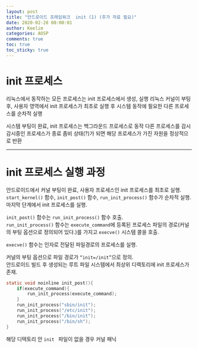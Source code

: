 ```yaml
---
layout: post
title: "안드로이드 프레임워크  init (1) (추가 자료 필요)"
date: 2020-02-28 00:00:01
author: Keelim
categories: AOSP
comments: true
toc: true
toc_sticky: true
---
```



# init 프로세스

리눅스에서 동작하는 모든 프로세스는 init 프로세스에서 생성, 실행
리눅스 커널이 부팅 후, 사용자 영역에서 init 프로세스가 최초로 실행 후 시스템 동작에 필요한 다른 프로세스를 순차적 실행

시스템 부팅이 완료, init 프로세스는 백그라운드 프로세스로 동작 다른 프로세스를 감시
감시중인 프로세스가 종료 좀비 상태(?)가 되면 해당 프로세스가 가진 자원을 정상적으로 반환

---
# init 프로세스 실행 과정

안드로이드에서 커널 부팅이 완료, 사용자 프로세스인 init 프로세스를 최초로 실행.  
`start_kernel()` 함수, `init_post()` 함수, `run_init_process()` 함수가 순차적 실행. 마지막 단계에서 init 프로세스를 실행.  

`init_post()` 함수는 `run_init_process()` 함수 호출.  
`run_init_process()` 함수는 `execute_command`에 등록된 프로세스 파일의 경로(커널의 부팅 옵션으로 정의되어 있다.)를 가지고 `execve()` 시스템 콜을 호출.

`execve()` 함수는 인자로 전달된 파일경로의 프로세스를 실행.  

커널의 부팅 옵션으로 파일 경로가 `“init=/init”`으로 정의.  
안드로이드 빌드 후 생성되는 루트 파일 시스템에서 최상위 디렉토리에 init 프로세스가 존재.  

```c
static void noinline init_post(){
    if(execute_command){
        run_init_process(execute_command);
    }
    run_init_process("sbin/init");
    run_init_process("/etc/init");
    run_init_process("/bin/init");
    run_init_process("/bin/sh");
}
```

해당 디텍토리 안 `init ` 파일이 없을 경우 커널 패닉 

